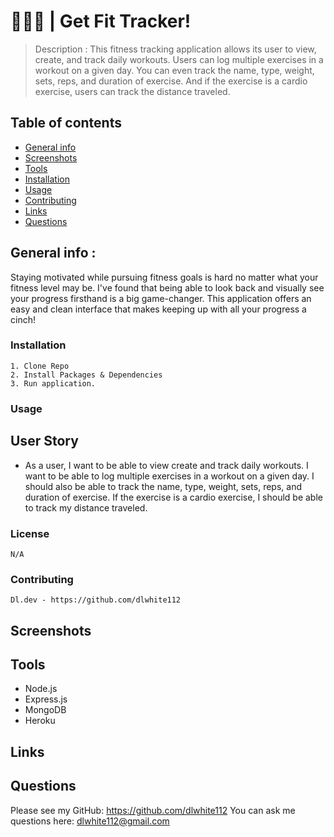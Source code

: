 # 🏋🏿‍♂️ | Get Fit Tracker!

> Description : This fitness tracking application allows its user to view, create, and track daily workouts. Users can log multiple exercises in a workout on a given day. You can even track the name, type, weight, sets, reps, and duration of exercise. And if the exercise is a cardio exercise, users can track the distance traveled.

## Table of contents

- [General info](#general-info)
- [Screenshots](#screenshots)
- [Tools](#tools)
- [Installation](#installation)
- [Usage](#usage)
- [Contributing](#contributing)
- [Links](#link)
- [Questions](#Questions)

## General info :

Staying motivated while pursuing fitness goals is hard no matter what your fitness level may be. I've found that being able to look back and visually see your progress firsthand is a big game-changer. This application offers an easy and clean interface that makes keeping up with all your progress a cinch!

### Installation

    1. Clone Repo
    2. Install Packages & Dependencies
    3. Run application.

### Usage

## User Story

- As a user, I want to be able to view create and track daily workouts. I want to be able to log multiple exercises in a workout on a given day. I should also be able to track the name, type, weight, sets, reps, and duration of exercise. If the exercise is a cardio exercise, I should be able to track my distance traveled.

### License

    N/A

### Contributing

    Dl.dev - https://github.com/dlwhite112

## Screenshots


## Tools

- Node.js
- Express.js
- MongoDB
- Heroku

## Links


## Questions

Please see my GitHub: https://github.com/dlwhite112
You can ask me questions here: dlwhite112@gmail.com

